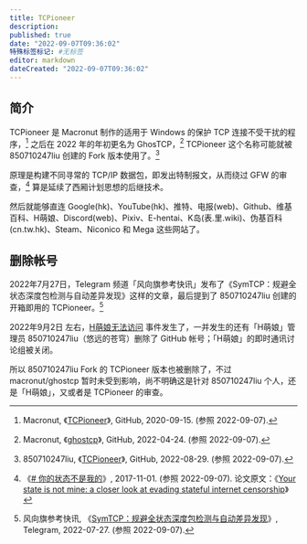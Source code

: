 ```yaml
---
title: TCPioneer
description:
published: true
date: "2022-09-07T09:36:02"
特殊标签标记: #无标签
editor: markdown
dateCreated: "2022-09-07T09:36:02"
---
```


## 简介

TCPioneer 是 Macronut 制作的适用于 Windows 的保护 TCP 连接不受干扰的程序，[^Macronut_TCPioneer] 之后在 2022 年的年初更名为 GhosTCP，[^macronut_ghostcp] TCPioneer 这个名称可能就被 850710247liu 创建的 Fork 版本使用了。[^850710247liu_TCPioneer]

[^Macronut_TCPioneer]: Macronut, 《[TCPioneer](https://web.archive.org/web/20200915135543/https://github.com/Macronut/TCPioneer)》, GitHub, 2020-09-15. (参照 2022-09-07).

[^macronut_ghostcp]: Macronut, 《[ghostcp](https://web.archive.org/web/20220424044513/https://github.com/macronut/ghostcp)》, GitHub, 2022-04-24. (参照 2022-09-07).

[^850710247liu_TCPioneer]: 850710247liu, 《[TCPioneer](https://web.archive.org/web/20220829130731/https://github.com/850710247liu/TCPioneer)》, GitHub, 2022-08-29. (参照 2022-09-07).

原理是构建不同寻常的 TCP/IP 数据包，即发出特制报文，从而绕过 GFW 的审查，[^Your_State_is_Not_Mine_zh_CN] 算是延续了西厢计划思想的后继技术。

[^Your_State_is_Not_Mine_zh_CN]: 《[# 你的状态不是我的](https://web.archive.org/web/20220806091341/https://rentry.co/Your_State_is_Not_Mine_zh_CN)》, 2017-11-01. (参照 2022-09-07). 论文原文：《[Your state is not mine: a closer look at evading stateful internet censorship](https://dl.acm.org/doi/10.1145/3131365.3131374)》

然后就能够直连 Google(hk)、YouTube(hk)、推特、电报(web)、Github、维基百科、H萌娘、Discord(web)、Pixiv、E-hentai、K岛(表.里.wiki)、伪基百科(cn.tw.hk)、Steam、Niconico 和 Mega 这些网站了。

## 删除帐号

2022年7月27日，Telegram 频道「风向旗参考快讯」发布了《SymTCP：规避全状态深度包检测与自动差异发现》这样的文章，最后提到了 850710247liu 创建的开箱即用的 TCPioneer。[^xhqcankao]

[^xhqcankao]: 风向旗参考快讯, 《[SymTCP：规避全状态深度包检测与自动差异发现](https://web.archive.org/web/20220907033917/https://t.me/s/xhqcankao/3316)》, Telegram, 2022-07-27. (参照 2022-09-07).

2022年9月2日 左右，[H萌娘无法访问][] 事件发生了，一并发生的还有「H萌娘」管理员 850710247liu（悠远的苍穹）删除了 GitHub 帐号；「H萌娘」的即时通讯讨论组被关闭。

[H萌娘无法访问]: /website/萌娘百科.md#相关网站H萌娘无法访问

所以 850710247liu Fork 的 TCPioneer 版本也被删除了，不过 macronut/ghostcp 暂时未受到影响，尚不明确这是针对 850710247liu 个人，还是「H萌娘」，又或者是 TCPioneer 的审查。
